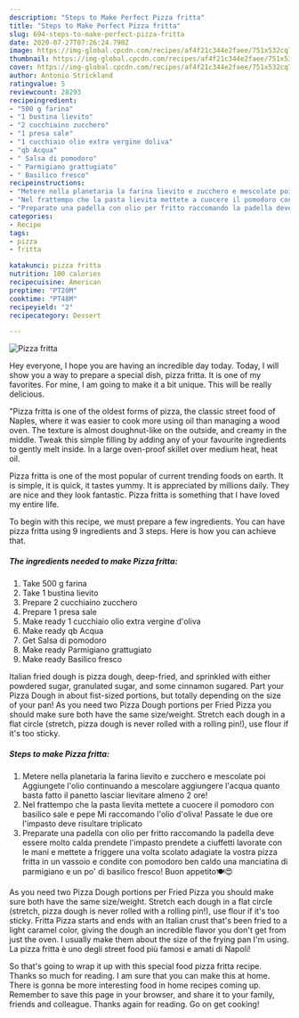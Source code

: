 ```yaml
---
description: "Steps to Make Perfect Pizza fritta"
title: "Steps to Make Perfect Pizza fritta"
slug: 694-steps-to-make-perfect-pizza-fritta
date: 2020-07-27T07:26:24.790Z
image: https://img-global.cpcdn.com/recipes/af4f21c344e2faee/751x532cq70/pizza-fritta-recipe-main-photo.jpg
thumbnail: https://img-global.cpcdn.com/recipes/af4f21c344e2faee/751x532cq70/pizza-fritta-recipe-main-photo.jpg
cover: https://img-global.cpcdn.com/recipes/af4f21c344e2faee/751x532cq70/pizza-fritta-recipe-main-photo.jpg
author: Antonio Strickland
ratingvalue: 5
reviewcount: 28293
recipeingredient:
- "500 g farina"
- "1 bustina lievito"
- "2 cucchiaino zucchero"
- "1 presa sale"
- "1 cucchiaio olio extra vergine doliva"
- "qb Acqua"
- " Salsa di pomodoro"
- " Parmigiano grattugiato"
- " Basilico fresco"
recipeinstructions:
- "Metere nella planetaria la farina lievito e zucchero e mescolate poi Aggiungete l&#39;olio continuando a mescolare aggiungere l&#39;acqua quanto basta fatto il panetto lasciar lievitare almeno 2 ore!"
- "Nel frattempo che la pasta lievita mettete a cuocere il pomodoro con basilico sale e pepe Mi raccomando l&#39;olio d&#39;oliva! Passate le due ore l&#39;impasto deve risultare triplicato"
- "Preparate una padella con olio per fritto raccomando la padella deve essere molto calda prendete l&#39;impasto prendete a ciuffetti lavorate con le mani e mettete a friggere una volta scolato adagiate la vostra pizza fritta in un vassoio e condite con pomodoro ben caldo una manciatina di parmigiano e un po&#39; di basilico fresco! Buon appetito🍽😍"
categories:
- Recipe
tags:
- pizza
- fritta

katakunci: pizza fritta 
nutrition: 100 calories
recipecuisine: American
preptime: "PT20M"
cooktime: "PT48M"
recipeyield: "2"
recipecategory: Dessert

---
```



![Pizza fritta](https://img-global.cpcdn.com/recipes/af4f21c344e2faee/751x532cq70/pizza-fritta-recipe-main-photo.jpg)

Hey everyone, I hope you are having an incredible day today. Today, I will show you a way to prepare a special dish, pizza fritta. It is one of my favorites. For mine, I am going to make it a bit unique. This will be really delicious.

&#34;Pizza fritta is one of the oldest forms of pizza, the classic street food of Naples, where it was easier to cook more using oil than managing a wood oven. The texture is almost doughnut-like on the outside, and creamy in the middle. Tweak this simple filling by adding any of your favourite ingredients to gently melt inside. In a large oven-proof skillet over medium heat, heat oil.

Pizza fritta is one of the most popular of current trending foods on earth. It is simple, it is quick, it tastes yummy. It is appreciated by millions daily. They are nice and they look fantastic. Pizza fritta is something that I have loved my entire life.


To begin with this recipe, we must prepare a few ingredients. You can have pizza fritta using 9 ingredients and 3 steps. Here is how you can achieve that.

<!--inarticleads1-->

##### The ingredients needed to make Pizza fritta:

1. Take 500 g farina
1. Take 1 bustina lievito
1. Prepare 2 cucchiaino zucchero
1. Prepare 1 presa sale
1. Make ready 1 cucchiaio olio extra vergine d&#39;oliva
1. Make ready qb Acqua
1. Get  Salsa di pomodoro
1. Make ready  Parmigiano grattugiato
1. Make ready  Basilico fresco


Italian fried dough is pizza dough, deep-fried, and sprinkled with either powdered sugar, granulated sugar, and some cinnamon sugared. Part your Pizza Dough in about fist-sized portions, but totally depending on the size of your pan! As you need two Pizza Dough portions per Fried Pizza you should make sure both have the same size/weight. Stretch each dough in a flat circle (stretch, pizza dough is never rolled with a rolling pin!), use flour if it&#39;s too sticky. 

<!--inarticleads2-->

##### Steps to make Pizza fritta:

1. Metere nella planetaria la farina lievito e zucchero e mescolate poi Aggiungete l&#39;olio continuando a mescolare aggiungere l&#39;acqua quanto basta fatto il panetto lasciar lievitare almeno 2 ore!
1. Nel frattempo che la pasta lievita mettete a cuocere il pomodoro con basilico sale e pepe Mi raccomando l&#39;olio d&#39;oliva! Passate le due ore l&#39;impasto deve risultare triplicato
1. Preparate una padella con olio per fritto raccomando la padella deve essere molto calda prendete l&#39;impasto prendete a ciuffetti lavorate con le mani e mettete a friggere una volta scolato adagiate la vostra pizza fritta in un vassoio e condite con pomodoro ben caldo una manciatina di parmigiano e un po&#39; di basilico fresco! Buon appetito🍽😍


As you need two Pizza Dough portions per Fried Pizza you should make sure both have the same size/weight. Stretch each dough in a flat circle (stretch, pizza dough is never rolled with a rolling pin!), use flour if it&#39;s too sticky. Fritta Pizza starts and ends with an Italian crust that&#39;s been fried to a light caramel color, giving the dough an incredible flavor you don&#39;t get from just the oven. I usually make them about the size of the frying pan I&#39;m using. La pizza fritta è uno degli street food più famosi e amati di Napoli! 

So that's going to wrap it up with this special food pizza fritta recipe. Thanks so much for reading. I am sure that you can make this at home. There is gonna be more interesting food in home recipes coming up. Remember to save this page in your browser, and share it to your family, friends and colleague. Thanks again for reading. Go on get cooking!

